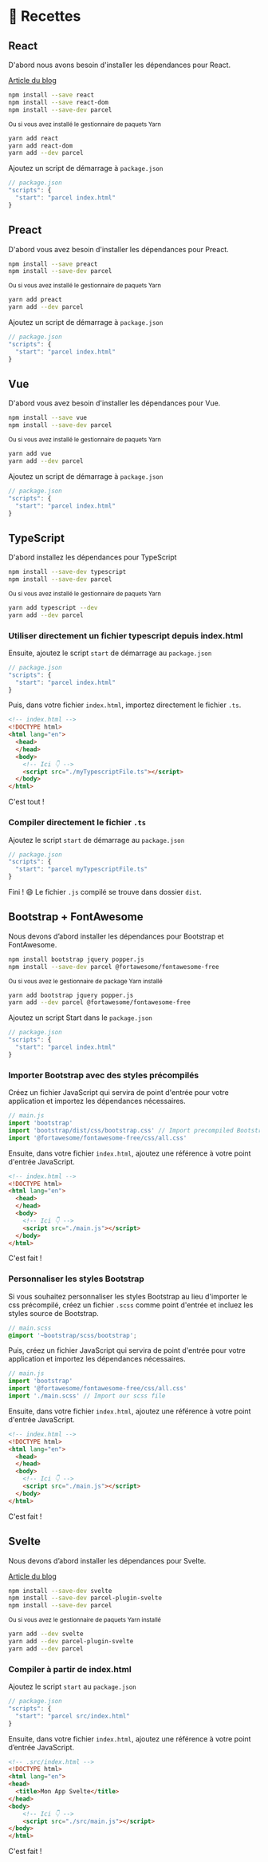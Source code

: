 # 🍰 Recettes

## React

D'abord nous avons besoin d'installer les dépendances pour React.

[Article du blog](http://blog.jakoblind.no/react-parcel/)

```bash
npm install --save react
npm install --save react-dom
npm install --save-dev parcel
```

<sub>Ou si vous avez installé le gestionnaire de paquets Yarn</sub>

```bash
yarn add react
yarn add react-dom
yarn add --dev parcel
```

Ajoutez un script de démarrage à `package.json`

```javascript
// package.json
"scripts": {
  "start": "parcel index.html"
}
```

## Preact

D'abord vous avez besoin d'installer les dépendances pour Preact.

```bash
npm install --save preact
npm install --save-dev parcel
```

<sub>Ou si vous avez installé le gestionnaire de paquets Yarn</sub>

```bash
yarn add preact
yarn add --dev parcel
```

Ajoutez un script de démarrage à `package.json`

```javascript
// package.json
"scripts": {
  "start": "parcel index.html"
}
```

## Vue

D'abord vous avez besoin d'installer les dépendances pour Vue.

```bash
npm install --save vue
npm install --save-dev parcel
```

<sub>Ou si vous avez installé le gestionnaire de paquets Yarn</sub>

```bash
yarn add vue
yarn add --dev parcel
```

Ajoutez un script de démarrage à `package.json`

```javascript
// package.json
"scripts": {
  "start": "parcel index.html"
}
```

## TypeScript

D'abord installez les dépendances pour TypeScript

```bash
npm install --save-dev typescript
npm install --save-dev parcel
```

<sub>Ou si vous avez installé le gestionnaire de paquets Yarn</sub>

```bash
yarn add typescript --dev
yarn add --dev parcel
```

### Utiliser directement un fichier typescript depuis index.html

Ensuite, ajoutez le script `start` de démarrage au `package.json`

```javascript
// package.json
"scripts": {
  "start": "parcel index.html"
}
```

Puis, dans votre fichier `index.html`, importez directement le fichier `.ts`.

```html
<!-- index.html -->
<!DOCTYPE html>
<html lang="en">
  <head>
  </head>
  <body>
    <!-- Ici 👇 -->
    <script src="./myTypescriptFile.ts"></script>
  </body>
</html>
```

C'est tout !

### Compiler directement le fichier `.ts`

Ajoutez le script `start` de démarrage au `package.json`

```javascript
// package.json
"scripts": {
  "start": "parcel myTypescriptFile.ts"
}
```

Fini ! 😄 Le fichier `.js` compilé se trouve dans dossier `dist`.

## Bootstrap + FontAwesome

Nous devons d’abord installer les dépendances pour Bootstrap et FontAwesome.

```bash
npm install bootstrap jquery popper.js
npm install --save-dev parcel @fortawesome/fontawesome-free
```

<sub>Ou si vous avez le gestionnaire de package Yarn installé</sub>

```bash
yarn add bootstrap jquery popper.js
yarn add --dev parcel @fortawesome/fontawesome-free
```

Ajoutez un script Start dans le `package.json`

```javascript
// package.json
"scripts": {
  "start": "parcel index.html"
}
```

### Importer Bootstrap avec des styles précompilés

Créez un fichier JavaScript qui servira de point d'entrée pour votre application et importez les dépendances nécessaires.

```javascript
// main.js
import 'bootstrap'
import 'bootstrap/dist/css/bootstrap.css' // Import precompiled Bootstrap css
import '@fortawesome/fontawesome-free/css/all.css'
```

Ensuite, dans votre fichier `index.html`, ajoutez une référence à votre point d'entrée JavaScript.

```html
<!-- index.html -->
<!DOCTYPE html>
<html lang="en">
  <head>
  </head>
  <body>
    <!-- Ici 👇 -->
    <script src="./main.js"></script>
  </body>
</html>
```

C'est fait !

### Personnaliser les styles Bootstrap

Si vous souhaitez personnaliser les styles Bootstrap au lieu d'importer le css précompilé, créez un fichier `.scss` comme point d'entrée et incluez les styles source de Bootstrap.

```scss
// main.scss
@import '~bootstrap/scss/bootstrap';
```

Puis, créez un fichier JavaScript qui servira de point d'entrée pour votre application et importez les dépendances nécessaires.

```javascript
// main.js
import 'bootstrap'
import '@fortawesome/fontawesome-free/css/all.css'
import './main.scss' // Import our scss file
```

Ensuite, dans votre fichier `index.html`, ajoutez une référence à votre point d'entrée JavaScript.

```html
<!-- index.html -->
<!DOCTYPE html>
<html lang="en">
  <head>
  </head>
  <body>
    <!-- Ici 👇 -->
    <script src="./main.js"></script>
  </body>
</html>
```

C'est fait !

## Svelte

Nous devons d’abord installer les dépendances pour Svelte.

[Article du blog](https://dev.to/alexparra/basic-svelte-app-with-parcel-30i5)

```bash
npm install --save-dev svelte
npm install --save-dev parcel-plugin-svelte
npm install --save-dev parcel
```

<sub>Ou si vous avez le gestionnaire de paquets Yarn installé</sub>

```bash
yarn add --dev svelte
yarn add --dev parcel-plugin-svelte
yarn add --dev parcel
```

### Compiler à partir de index.html

Ajoutez le script `start` au `package.json`

```javascript
// package.json
"scripts": {
  "start": "parcel src/index.html"
}
```

Ensuite, dans votre fichier `index.html`, ajoutez une référence à votre point d’entrée JavaScript.

```html
<!-- .src/index.html -->
<!DOCTYPE html>
<html lang="en">
<head>
  <title>Mon App Svelte</title>
</head>
<body>
    <!-- Ici 👇 -->
    <script src="./src/main.js"></script>
</body>
</html>
```

C'est fait !
